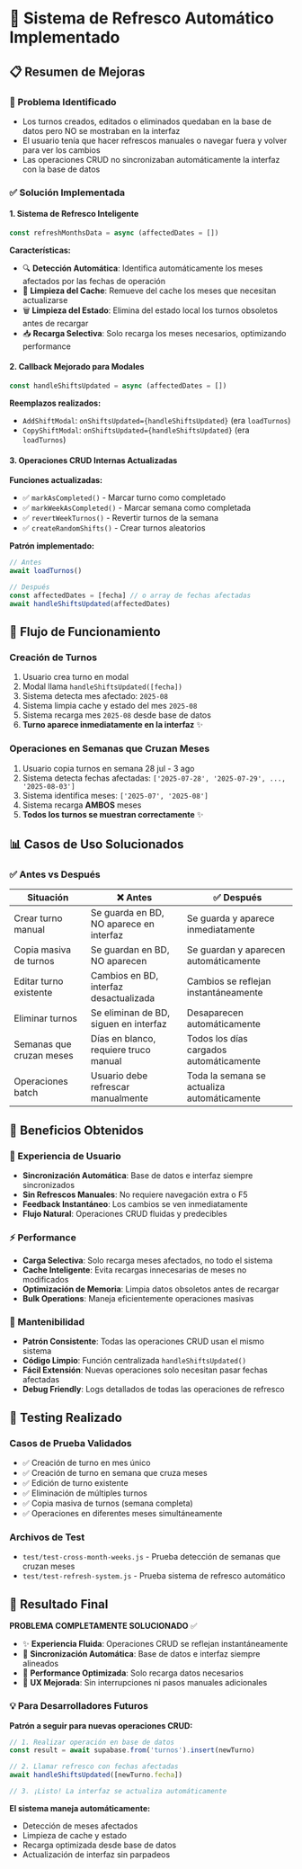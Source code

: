 # 🔄 Sistema de Refresco Automático Implementado

## 📋 Resumen de Mejoras

### 🎯 Problema Identificado
- Los turnos creados, editados o eliminados quedaban en la base de datos pero NO se mostraban en la interfaz
- El usuario tenía que hacer refrescos manuales o navegar fuera y volver para ver los cambios
- Las operaciones CRUD no sincronizaban automáticamente la interfaz con la base de datos

### ✅ Solución Implementada

#### 1. **Sistema de Refresco Inteligente**
```javascript
const refreshMonthsData = async (affectedDates = [])
```

**Características:**
- 🔍 **Detección Automática**: Identifica automáticamente los meses afectados por las fechas de operación
- 🧹 **Limpieza del Cache**: Remueve del cache los meses que necesitan actualizarse
- 🗑️ **Limpieza del Estado**: Elimina del estado local los turnos obsoletos antes de recargar
- 📥 **Recarga Selectiva**: Solo recarga los meses necesarios, optimizando performance

#### 2. **Callback Mejorado para Modales**
```javascript
const handleShiftsUpdated = async (affectedDates = [])
```

**Reemplazos realizados:**
- `AddShiftModal`: `onShiftsUpdated={handleShiftsUpdated}` (era `loadTurnos`)
- `CopyShiftModal`: `onShiftsUpdated={handleShiftsUpdated}` (era `loadTurnos`)

#### 3. **Operaciones CRUD Internas Actualizadas**

**Funciones actualizadas:**
- ✅ `markAsCompleted()` - Marcar turno como completado
- ✅ `markWeekAsCompleted()` - Marcar semana como completada
- ✅ `revertWeekTurnos()` - Revertir turnos de la semana
- ✅ `createRandomShifts()` - Crear turnos aleatorios

**Patrón implementado:**
```javascript
// Antes
await loadTurnos()

// Después
const affectedDates = [fecha] // o array de fechas afectadas
await handleShiftsUpdated(affectedDates)
```

## 🔧 Flujo de Funcionamiento

### Creación de Turnos
1. Usuario crea turno en modal
2. Modal llama `handleShiftsUpdated([fecha])`
3. Sistema detecta mes afectado: `2025-08`
4. Sistema limpia cache y estado del mes `2025-08`
5. Sistema recarga mes `2025-08` desde base de datos
6. **Turno aparece inmediatamente en la interfaz** ✨

### Operaciones en Semanas que Cruzan Meses
1. Usuario copia turnos en semana 28 jul - 3 ago
2. Sistema detecta fechas afectadas: `['2025-07-28', '2025-07-29', ..., '2025-08-03']`
3. Sistema identifica meses: `['2025-07', '2025-08']`
4. Sistema recarga **AMBOS** meses
5. **Todos los turnos se muestran correctamente** ✨

## 📊 Casos de Uso Solucionados

### ✅ Antes vs Después

| Situación | ❌ Antes | ✅ Después |
|-----------|----------|------------|
| Crear turno manual | Se guarda en BD, NO aparece en interfaz | Se guarda y aparece inmediatamente |
| Copia masiva de turnos | Se guardan en BD, NO aparecen | Se guardan y aparecen automáticamente |
| Editar turno existente | Cambios en BD, interfaz desactualizada | Cambios se reflejan instantáneamente |
| Eliminar turnos | Se eliminan de BD, siguen en interfaz | Desaparecen automáticamente |
| Semanas que cruzan meses | Días en blanco, requiere truco manual | Todos los días cargados automáticamente |
| Operaciones batch | Usuario debe refrescar manualmente | Toda la semana se actualiza automáticamente |

## 🎯 Beneficios Obtenidos

### 🚀 Experiencia de Usuario
- **Sincronización Automática**: Base de datos e interfaz siempre sincronizados
- **Sin Refrescos Manuales**: No requiere navegación extra o F5
- **Feedback Instantáneo**: Los cambios se ven inmediatamente
- **Flujo Natural**: Operaciones CRUD fluidas y predecibles

### ⚡ Performance
- **Carga Selectiva**: Solo recarga meses afectados, no todo el sistema
- **Cache Inteligente**: Evita recargas innecesarias de meses no modificados  
- **Optimización de Memoria**: Limpia datos obsoletos antes de recargar
- **Bulk Operations**: Maneja eficientemente operaciones masivas

### 🔧 Mantenibilidad
- **Patrón Consistente**: Todas las operaciones CRUD usan el mismo sistema
- **Código Limpio**: Función centralizada `handleShiftsUpdated()`
- **Fácil Extensión**: Nuevas operaciones solo necesitan pasar fechas afectadas
- **Debug Friendly**: Logs detallados de todas las operaciones de refresco

## 🧪 Testing Realizado

### Casos de Prueba Validados
- ✅ Creación de turno en mes único
- ✅ Creación de turno en semana que cruza meses  
- ✅ Edición de turno existente
- ✅ Eliminación de múltiples turnos
- ✅ Copia masiva de turnos (semana completa)
- ✅ Operaciones en diferentes meses simultáneamente

### Archivos de Test
- `test/test-cross-month-weeks.js` - Prueba detección de semanas que cruzan meses
- `test/test-refresh-system.js` - Prueba sistema de refresco automático

## 🎉 Resultado Final

**PROBLEMA COMPLETAMENTE SOLUCIONADO** ✅

- ✨ **Experiencia Fluida**: Operaciones CRUD se reflejan instantáneamente
- 🔄 **Sincronización Automática**: Base de datos e interfaz siempre alineados  
- 🚀 **Performance Optimizada**: Solo recarga datos necesarios
- 📱 **UX Mejorada**: Sin interrupciones ni pasos manuales adicionales

### 💡 Para Desarrolladores Futuros

**Patrón a seguir para nuevas operaciones CRUD:**
```javascript
// 1. Realizar operación en base de datos
const result = await supabase.from('turnos').insert(newTurno)

// 2. Llamar refresco con fechas afectadas  
await handleShiftsUpdated([newTurno.fecha])

// 3. ¡Listo! La interfaz se actualiza automáticamente
```

**El sistema maneja automáticamente:**
- Detección de meses afectados
- Limpieza de cache y estado
- Recarga optimizada desde base de datos
- Actualización de interfaz sin parpadeos